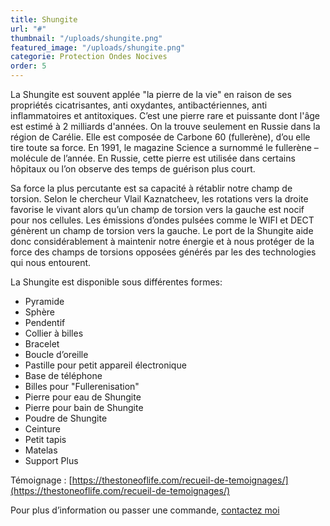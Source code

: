 ```yaml
---
title: Shungite
url: "#"
thumbnail: "/uploads/shungite.png"
featured_image: "/uploads/shungite.png"
categorie: Protection Ondes Nocives
order: 5
---
```


La Shungite est souvent applée "la pierre de la vie" en raison de ses propriétés cicatrisantes, anti oxydantes, antibactériennes, anti inflammatoires et antitoxiques. C’est une pierre rare et puissante dont l'âge est estimé à 2 milliards d'années. On la trouve seulement en Russie dans la région de Carélie. Elle est composée de Carbone 60 (fullerène), d’ou elle tire toute sa force. En 1991, le magazine Science a surnommé le fullerène – molécule de l’année. En Russie, cette pierre est utilisée dans certains hôpitaux ou l’on observe des temps de guérison plus court.

Sa force la plus percutante est sa capacité à rétablir notre champ de torsion. Selon le chercheur Vlail Kaznatcheev, les rotations vers la droite favorise le vivant alors qu’un champ de torsion vers la gauche est nocif pour nos cellules. Les émissions d’ondes pulsées comme le WIFI et DECT génèrent un champ de torsion vers la gauche. Le port de la Shungite aide donc considérablement à maintenir notre énergie et à nous protéger de la force des champs de torsions opposées générés par les des technologies qui nous entourent.

La Shungite est disponible sous différentes formes:

- Pyramide
- Sphère
- Pendentif
- Collier à billes
- Bracelet
- Boucle d’oreille
- Pastille pour petit appareil électronique
- Base de téléphone
- Billes pour "Fullerenisation"
- Pierre pour eau de Shungite
- Pierre pour bain de Shungite
- Poudre de Shungite
- Ceinture
- Petit tapis
- Matelas
- Support Plus

Témoignage : [https://thestoneoflife.com/recueil-de-temoignages/](https://thestoneoflife.com/recueil-de-temoignages/)

Pour plus d’information ou passer une commande, [contactez moi](/contact)

